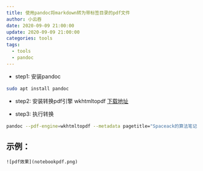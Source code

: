 ```yaml
---
title: 使用pandoc将markdown转为带标签目录的pdf文件
author: 小云吞
date: 2020-09-09 21:00:00
update: 2020-09-09 21:00:00
categories: tools
tags: 
  - tools
  - pandoc
---
```


- step1: 安装pandoc
```bash
sudo apt install pandoc
```
- step2: 安装转换pdf引擎 wkhtmltopdf
[下载地址](https://wkhtmltopdf.org/downloads.html)

- step3: 执行转换
```bash
pandoc --pdf-engine=wkhtmltopdf --metadata pagetitle="Spaceack的算法笔记"  算法笔记.md -o 算法笔记.pdf
```
## 示例：

    ![pdf效果](notebookpdf.png)


